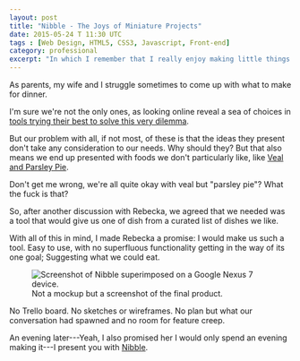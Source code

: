 ```yaml
---
layout: post
title: "Nibble - The Joys of Miniature Projects"
date: 2015-05-24 T 11:30 UTC
tags : [Web Design, HTML5, CSS3, Javascript, Front-end]
category: professional
excerpt: "In which I remember that I really enjoy making little things to make our lives easier or better."
---
```

As parents, my wife and I struggle sometimes to come up with what to make for dinner.

I'm sure we're not the only ones, as looking online reveal a sea of choices in [tools trying their best to solve this very dilemma][fuckdinner].

But our problem with all, if not most, of these is that the ideas they present don't take any consideration to our needs. Why should they? But that also means we end up presented with foods we don't particularly like, like [Veal and Parsley Pie][pie].

Don't get me wrong, we're all quite okay with veal but "parsley pie"? What the fuck is that?

So, after another discussion with Rebecka, we agreed that we needed was a tool that would give us one of dish from a curated list of dishes we like.

With all of this in mind, I made Rebecka a promise: I would make us such a tool. Easy to use, with no superfluous functionality getting in the way of its one goal; Suggesting what we could eat.

<figure>
	<img class="js-lazy-load" data-original="/assets/posts/2015/may//nibble-the-joys-of-miniature-projects/nibble-displayed-on-a-google-nexus-7.png" alt="Screenshot of Nibble superimposed on a Google Nexus 7 device.">
	<figcaption>Not a mockup but a screenshot of the final product.</figcaption>
</figure>

No Trello board. No sketches or wireframes. No plan but what our conversation had spawned and no room for feature creep.

An evening later---Yeah, I also promised her I would only spend an evening making it---I present you with [Nibble][nibble].

[fuckdinner]: http://www.whatthefuckshouldimakefordinner.com/
[pie]: http://www.cookstr.com/recipes/veal-and-parsley-pie
[nibble]: http://carloseriksson.com/nibble/